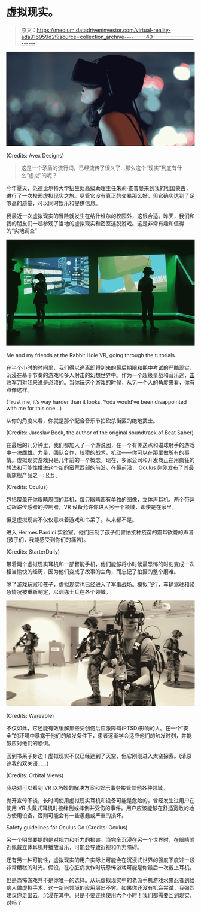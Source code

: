 # 虚拟现实。

> 原文：<https://medium.datadriveninvestor.com/virtual-reality-ada916959d2f?source=collection_archive---------40----------------------->

![](img/b6b1ac3788365e0aee0e9f1cabac9015.png)

(Credits: Avex Designs)

> 这是一个矛盾的流行词，已经流传了很久了…那么这个“现实”到底有什么“虚拟”的呢？

今年夏天，范德比尔特大学招生处高级助理主任朱莉·查普曼来到我的祖国蒙古，进行了一次校园虚拟现实之旅。尽管它没有真正的交易那么好，但它确实达到了足够高的质量，可以同时娱乐和提供信息。

我最近一次虚拟现实的冒险就发生在纳什维尔的校园外，这很合适。昨天，我们和我的朋友们一起参观了当地的虚拟现实和密室逃脱游戏。这是非常有趣和值得的“实地调查”

![](img/a2330c7cec6e8f5fa43298a4d9545810.png)

Me and my friends at the Rabbit Hole VR, going through the tutorials.

在半个小时的时间里，我们得以逃离即将到来的最后期限和期中考试的严酷现实，沉浸在基于节奏的游戏和多人射击的幻想世界中。作为一个超级星战和音乐迷，[击败军刀](http://beatsaber.com/)对我来说是必须的。当你玩这个游戏的时候，从另一个人的角度来看，你有点像这样。

(Trust me, it’s way harder than it looks. Yoda would’ve been disappointed with me for this one…)

从你的角度来看，你就是那个配合音乐节拍砍杀街区的绝地武士。

(Credits: Jaroslav Beck, the author of the original soundtrack of Beat Saber)

在最后的几分钟里，我们都加入了一个游说团，在一个有传送点和磁球射手的游戏中一决雌雄。力量，团队合作，狡猾的战术，机动——你可以在那里做所有的事情。虚拟现实游戏只是几年前的一个概念。现在，多家公司和开发商正在用疯狂的想法和可能性推进这个新的蛮荒西部的前沿。在最前沿， [Oculus](https://www.oculus.com/) 刚刚发布了其最新旗舰产品之一: [Rift](https://www.oculus.com/rift/#oui-csl-rift-games=mages-tale) 。

(Credits: Oculus)

包括覆盖在你眼睛周围的耳机，每只眼睛都有单独的图像，立体声耳机，两个带运动跟踪传感器的控制器，VR 设备允许你进入另一个领域，即使是在家里。

但是虚拟现实不仅仅意味着游戏和书呆子。从来都不是。

进入 Hermes Pardini 实验室。他们压制了孩子们害怕接种疫苗的震耳欲聋的声音(孩子们，我能感受到你们的痛苦)。

(Credits: StarterDaily)

带着两个虚拟现实耳机和一部智能手机，他们能够将小时候最恐怖的时刻变成一次相当愉快的经历，因为他们变成了故事的主角，而忘记了拍摄的整个磨难。

除了游戏玩家和孩子，虚拟现实也已经进入了军事战场。模拟飞行，车辆驾驶和紧急情况被重新制定，以训练士兵在各个领域。

![](img/61a08ea516a47006c1bbbb75a96a2929.png)

(Credits: Wareable)

不仅如此，它还能有效缓解那些受创伤后应激障碍(PTSD)影响的人。在一个“安全”的环境中暴露于他们的触发条件下，患者逐渐学会适应他们的触发时刻，并能够应对他们的恐惧。

回到书呆子身边！虚拟现实不仅已经达到了天空，但它刚刚进入太空探索。(请原谅我的双关语……)

(Credits: Orbital Views)

我绝对可以看到 VR 以巧妙的解决方案和娱乐事务接管其他各种领域。

抛开宣传不谈，长时间使用虚拟现实耳机和设备可能是危险的。曾经发生过用户在使用 VR 头戴式耳机时被绊倒或摔倒并受伤的事件。用户应该能够在舒适宽敞的地方使用设备，否则可能会有一些愚蠢或严重的损坏。

Safety guidelines for Oculus Go (Credits: Oculus)

另一个明显要提的是对视力和听力的损害。当完全沉浸在另一个世界时，在眼睛附近佩戴立体耳机并播放音乐，可能会导致近视和听力障碍。

还有另一种可能性，虚拟现实的用户实际上可能会在沉浸式世界的强度下度过一段非常糟糕的时光。假设，在心脏病发作时玩恐怖游戏可能是你最后一次戴上耳机。

但是恐怖游戏并不是你唯一的选择。从玩虚拟现实中的老派手机游戏水果忍者到给病人做虚拟手术，这一新兴领域的应用层出不穷。如果你还没有机会尝试，我强烈建议你走出去，沉浸在其中。只是不要连续使用六个小时！我们都需要回到现实，对吗？